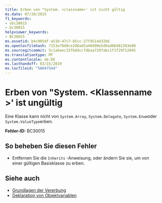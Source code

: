 ```yaml
---
title: Erben von "System. <classname>' ist nicht gültig
ms.date: 07/20/2015
f1_keywords:
- vbc30015
- bc30015
helpviewer_keywords:
- BC30015
ms.assetid: b4c005df-a510-47c7-b5cc-27f4514d32b6
ms.openlocfilehash: 7153e78d0ce298ad5a40d90e5d9ad86481383e08
ms.sourcegitcommit: 5c1abeec15fbddcc7dbaa729fabc1f1f29f12045
ms.translationtype: MT
ms.contentlocale: de-DE
ms.lasthandoff: 03/15/2019
ms.locfileid: "58047544"
---
```

# <a name="inheriting-from-systemclassname-is-not-valid"></a>Erben von "System. \<Klassenname >' ist ungültig
Eine Klasse kann nicht von `System.Array`, `System.Delegate`, `System.Enum`oder `System.ValueType`erben.  
  
 **Fehler-ID:** BC30015  
  
## <a name="to-correct-this-error"></a>So beheben Sie diesen Fehler  
  
-   Entfernen Sie die `Inherits` -Anweisung, oder ändern Sie sie, um von einer gültigen Basisklasse zu erben.  
  
## <a name="see-also"></a>Siehe auch

- [Grundlagen der Vererbung](../../visual-basic/programming-guide/language-features/objects-and-classes/inheritance-basics.md)
- [Deklaration von Objektvariablen](../../visual-basic/programming-guide/language-features/variables/object-variable-declaration.md)
